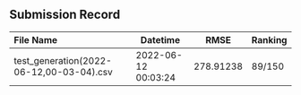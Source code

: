 ## Submission Record

| **File Name**                            | **Datetime**        | RMSE      | Ranking |
| :---------------------------------------- | ------------------- | --------- | ------- |
| test_generation(2022-06-12,00-03-04).csv | 2022-06-12 00:03:24 | 278.91238 | 89/150  |
